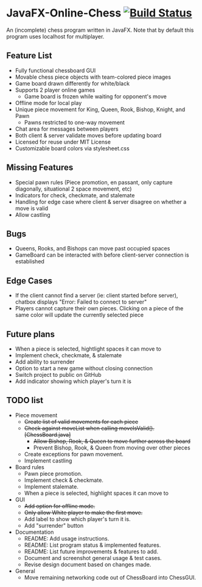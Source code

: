 # JavaFX-Online-Chess [![Build Status](https://travis-ci.org/Stevoisiak/JavaFX-Online-Chess.svg?branch=master)](https://travis-ci.org/Stevoisiak/JavaFX-Online-Chess)
An (incomplete) chess program written in JavaFX. Note that by default this program uses localhost for multiplayer.

## Feature List

* Fully functional chessboard GUI
* Movable chess piece objects with team-colored piece images
* Game board drawn differently for white/black
* Supports 2 player online games
  * Game board is frozen while waiting for opponent's move
* Offline mode for local play
* Unique piece movement for King, Queen, Rook, Bishop, Knight, and Pawn
  * Pawns restricted to one-way movement
* Chat area for messages between players
* Both client & server validate moves before updating board
* Licensed for reuse under MIT License
* Customizable board colors via stylesheet.css

## Missing Features

* Special pawn rules (Piece promotion, en passant, only capture diagonally, situational 2 space movement, etc)
* Indicators for check, checkmate, and stalemate
* Handling for edge case where client & server disagree on whether a move is valid
* Allow castling

## Bugs

* Queens, Rooks, and Bishops can move past occupied spaces
* GameBoard can be interacted with before client-server connection is established

## Edge Cases

* If the client cannot find a server (ie: client started before server), chatbox displays "Error: Failed to connect to server"
* Players cannot capture their own pieces. Clicking on a piece of the same color will update the currently selected piece

## Future plans

* When a piece is selected, hightlight spaces it can move to
* Implement check, checkmate, & stalemate
* Add ability to surrender
* Option to start a new game without closing connection
* Switch project to public on GitHub
* Add indicator showing which player's turn it is

## TODO list
* Piece movement
  * ~~Create list of valid movements for each piece~~
  * ~~Check against moveList when calling moveIsValid(). [ChessBoard.java]~~
    * ~~Allow Bishop, Rook, & Queen to move further across the board~~
    * Prevent Bishop, Rook, & Queen from moving over other pieces
  * Create exceptions for pawn movement.
  * Implement castling
* Board rules
  * Pawn piece promotion.
  * Implement check & checkmate.
  * Implement stalemate.
  * When a piece is selected, highlight spaces it can move to
* GUI
  * ~~Add option for offline mode.~~
  * ~~Only allow White player to make the first move.~~
  * Add label to show which player's turn it is.
  * Add "surrender" button
* Documentation
  * README: Add usage instructions.
  * README: List program status & implemented features.
  * README: List future improvements & features to add.
  * Document and screenshot general usage & test cases.
  * Revise design document based on changes made.
* General
  * Move remaining networking code out of ChessBoard into ChessGUI.
  
